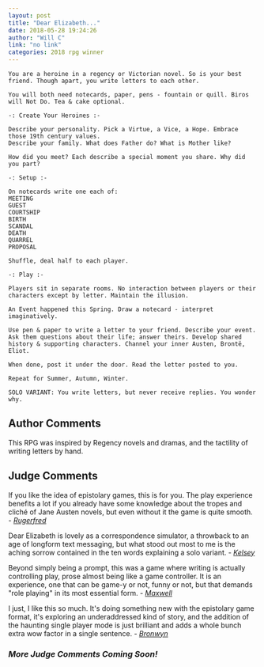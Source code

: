```yaml
---
layout: post
title: "Dear Elizabeth..."
date: 2018-05-28 19:24:26
author: "Will C"
link: "no link"
categories: 2018 rpg winner
---
```

```
You are a heroine in a regency or Victorian novel. So is your best friend. Though apart, you write letters to each other. 

You will both need notecards, paper, pens - fountain or quill. Biros will Not Do. Tea & cake optional.

-: Create Your Heroines :-

Describe your personality. Pick a Virtue, a Vice, a Hope. Embrace those 19th century values.
Describe your family. What does Father do? What is Mother like?

How did you meet? Each describe a special moment you share. Why did you part?

-: Setup :- 

On notecards write one each of:
MEETING
GUEST
COURTSHIP
BIRTH
SCANDAL
DEATH
QUARREL
PROPOSAL

Shuffle, deal half to each player.

-: Play :-

Players sit in separate rooms. No interaction between players or their characters except by letter. Maintain the illusion.

An Event happened this Spring. Draw a notecard - interpret imaginatively. 

Use pen & paper to write a letter to your friend. Describe your event. Ask them questions about their life; answer theirs. Develop shared history & supporting characters. Channel your inner Austen, Brontë, Eliot.  

When done, post it under the door. Read the letter posted to you.

Repeat for Summer, Autumn, Winter.

SOLO VARIANT: You write letters, but never receive replies. You wonder why.
```
## Author Comments 

This RPG was inspired by Regency novels and dramas, and the tactility of writing letters by hand. 

## Judge Comments 

If you like the idea of epistolary games, this is for you. The play experience benefits a lot if you already have some knowledge about the tropes and cliché of Jane Austen novels, but even without it the game is quite smooth. - [*Rugerfred*]({{site.baseurl}}/judges)

Dear Elizabeth is lovely as a correspondence simulator, a throwback to an age of longform text messaging, but what stood out most to me is the aching sorrow contained in the ten words explaining a solo variant. - [*Kelsey*]({{site.baseurl}}/judges)

Beyond simply being a prompt, this was a game where writing is actually controlling play, prose almost being like a game controller. It is an experience, one that can be game-y or not, funny or not, but that demands "role playing" in its most essential form. - [*Maxwell*]({{site.baseurl}}/judges)

I just, I like this so much. It's doing something new with the epistolary game format, it's exploring an underaddressed kind of story, and the addition of the haunting single player mode is just brilliant and adds a whole bunch extra wow factor in a single sentence. - [*Bronwyn*]({{site.baseurl}}/judges)

### *More Judge Comments Coming Soon!* 

